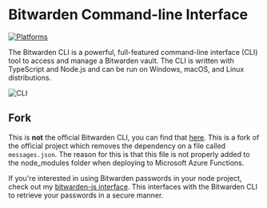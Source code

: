 # Bitwarden Command-line Interface

[![Platforms](https://imgur.com/AnTLX0S.png "Platforms")](https://help.bitwarden.com/article/cli/#download--install)

The Bitwarden CLI is a powerful, full-featured command-line interface (CLI) tool to access and manage a Bitwarden vault. The CLI is written with TypeScript and Node.js and can be run on Windows, macOS, and Linux distributions.

![CLI](https://raw.githubusercontent.com/bitwarden/brand/master/screenshots/cli-macos.png "CLI")

## Fork

This is **not** the official Bitwarden CLI, you can find that [here](https://www.npmjs.com/package/@bitwarden/cli). This is a fork of the official project which removes the dependency on a file called `messages.json`. The reason for this is that this file is not properly added to the node_modules folder when deploying to Microsoft Azure Functions.

If you're interested in using Bitwarden passwords in your node project, check out my [bitwarden-js interface](https://github.com/luuklelifeld/bitwarden-js). This interfaces with the Bitwarden CLI to retrieve your passwords in a secure manner.
